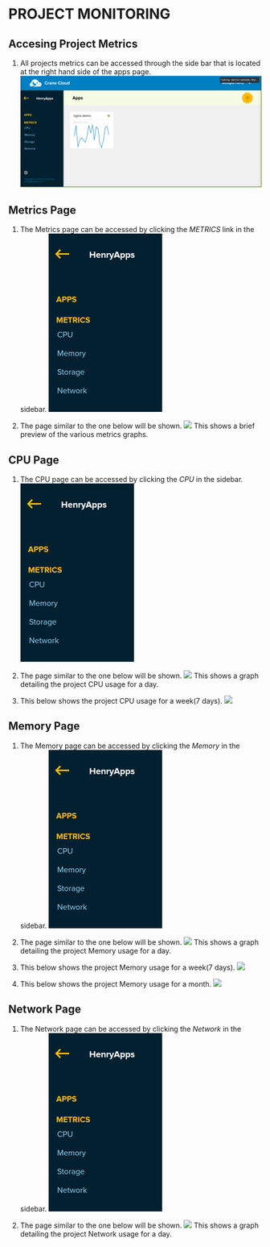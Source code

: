 # PROJECT MONITORING
## Accesing Project Metrics
1. All projects metrics can be accessed through the side bar that is located at the right hand side of the apps page.
 ![](../img/apps_page.png)

## Metrics Page

1. The Metrics page can be accessed by clicking the *METRICS* link in the sidebar.
 ![](../img/sidebar.png)

2. The page similar to the one below will be shown.
 ![](https://user-images.githubusercontent.com/32802973/92147589-077bab00-ee24-11ea-9781-89d423c0a31a.png)
  This shows a brief preview of the various metrics graphs.

## CPU Page
1. The CPU page can be accessed by clicking the *CPU* in the sidebar.
 ![](../img/sidebar.png)

2. The page similar to the one below will be shown.
 ![](https://user-images.githubusercontent.com/29985169/91437707-fb677a80-e872-11ea-999c-5277a9034582.png)
  This shows a graph detailing the project CPU usage for a day.

3. This below shows the project CPU usage for a week(7 days).
 ![](https://user-images.githubusercontent.com/29985169/91437725-028e8880-e873-11ea-840b-b1bd8bdae627.png)

## Memory Page
1. The Memory page can be accessed by clicking the *Memory* in the sidebar.
 ![](../img/sidebar.png)

2. The page similar to the one below will be shown.
 ![](https://user-images.githubusercontent.com/29985169/91333168-ea1c6080-e7d5-11ea-9aef-27f10e1b4108.png)
  This shows a graph detailing the project Memory usage for a day.

3. This below shows the project Memory usage for a week(7 days).
 ![](https://user-images.githubusercontent.com/29985169/91333237-015b4e00-e7d6-11ea-8f6a-0fc30bc596d7.png)

4. This below shows the project Memory usage for a month.
 ![](https://user-images.githubusercontent.com/29985169/91333268-0b7d4c80-e7d6-11ea-962a-352c4eeaf656.png)

## Network Page
1. The Network page can be accessed by clicking the *Network* in the sidebar.
 ![](../img/sidebar.png)

2. The page similar to the one below will be shown.
 ![](https://user-images.githubusercontent.com/32802973/93486822-4bcf7680-f90d-11ea-91bc-d6efcbdb6dc7.png)
  This shows a graph detailing the project Network usage for a day.